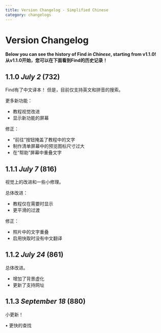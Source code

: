 ```yaml
---
title: Version Changelog - Simplified Chinese
category: changelogs
---
```


# Version Changelog
**Below you can see the history of Find _in Chinese_, starting from v1.1.0!**<br>
**从v1.1.0开始，您可以在下面看到Find的历史记录！**


## 1.1.0 _July 2_ (732)

Find有了中文译本！ 但是，目前仅支持英文和拼音的搜索。

更多新功能：
- 教程视觉改进
- 显示新功能的屏幕

修正：
- “前往”按钮掩盖了教程中的文字
- 制作清单屏幕中的预览图标尺寸过大
- 在“帮助”屏幕中重叠文字

## 1.1.1 _July 7_ (816)

视觉上的改进和一些小修理。

总体改进：
- 教程仅在需要时显示
- 更平滑的过渡

修正：
- 照片中的文字重叠
- 启用快取时没有中文翻译


## 1.1.2 _July 24_ (861)

总体改进。
- 增加了背景虚化
- 更新了支持网址

## 1.1.3 _September 18_ (880)

小更新！

• 更快的查找

